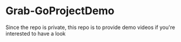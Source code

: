 # Grab-GoProjectDemo
Since the repo is private, this repo is to provide demo videos if you're interested to have a look
